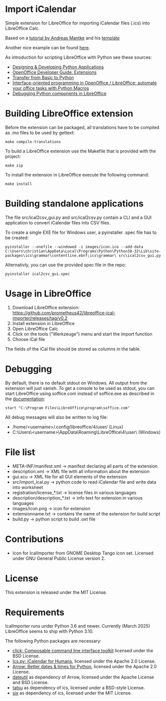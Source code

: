 
# Import iCalendar

Simple extension for LibreOffice for importing iCalendar files (.ics) into LibreOffice Calc.

Based on a [tutorial by Andreas Mantke](https://amantke.de/wp-content/uploads/2018/08/extensionsbook_20180831.pdf) and his [template](https://github.com/andreasma/extensionbook/tree/master/extensiontemplates/extension_basic_design)

Another nice example can be found [here](https://blog.mdda.net/oss/2011/10/07/python-libreoffice).

As introduction for scripting LibreOffice with Python see these sources:

* [Designing & Developing Python Applications](https://wiki.documentfoundation.org/Macros/Python_Design_Guide)
* [OpenOffice Developer Guide: Extensions](https://wiki.openoffice.org/wiki/Documentation/DevGuide/Extensions/Extensions)
* [Transfer from Basic to Python](https://wiki.openoffice.org/wiki/Python/Transfer_from_Basic_to_Python)
* [Interface-oriented programming in OpenOffice / LibreOffice: automate your office tasks with Python Macros](https://christopher5106.github.io/office/2015/12/06/openoffice-libreoffice-automate-your-office-tasks-with-python-macros.html)
* [Debugging Python components in LibreOffice](https://wiki.documentfoundation.org/Development/How_to_debug#Debugging_Python_components_in_LibreOffice)

# Building LibreOffice extension

Before the extension can be packaged, all translations have to be compiled as
.mo files to be used by gettext:

    make compile-translations

To build a LibreOffice extension use the Makefile that is provided with the project:

    make zip

To install the extension in LibreOffice execute the following command:

    make install

# Building standalone applications

The file src/ical2csv_gui.py and src/ical2csv.py contain a CLI and a GUI application to convert iCalendar files into CSV files.

To create a single EXE file for Windows user, a pyinstaller .spec file has to be created:

    pyinstaller --onefile --windowed -i images/icon.ico --add-data C:\Users\christian\AppData\Local\Programs\Python\Python38-32\Lib\site-packages\ics\grammar\contentline.ebnf;ics\grammar\ src\ical2csv_gui.py

Alternativly, you can use the provided spec file in the repo:

    pyinstaller ical2csv_gui.spec 

# Usage in LibreOffice

1. Download LibreOffice extension: https://github.com/prometheus42/libreoffice-ical-importer/releases/tag/v0.2
2. Install extension in LibreOffice
3. Open LibreOffice Calc
4. Click on the tools ("Werkzeuge") menu and start the import function
5. Choose iCal file

The fields of the iCal file should be stored as columns in the table.

# Debugging

By default, there is no default stdout on Windows. All output from the
extension will just vanish. To get a console to be used as stdout, you can
start LibreOffice using soffice.com instead of soffice.exe as described in the
[documentation](https://wiki.documentfoundation.org/Macros/Python_Design_Guide#Output_to_Consoles):

    start "C:\Program Files\LibreOffice\program\soffice.com"

All debug messages will also be written to log file:

- /home/\<username\>/.config/libreoffice/4/user/ (Linux)
- C:\Users\\<username\>\AppData\Roaming\LibreOffice\4\user\ (Windows)

# File list

* META-INF/manifest.xml -> manifest declaring all parts of the extension
* description.xml -> XML file with all information about the extension
* gui.xcu -> XML file for all GUI elements of the extension
* src/import_ical.py -> python code to read iCalendar file and write data into worksheet
* registration/license_*.txt -> license files in various languages
* description/description_*.txt -> info text for extension in various languages
* images/icon.png -> icon for extension
* extensionname.txt -> contains the name of the extension for build script
* build.py -> python script to build .oxt file

# Contributions

* Icon for IcalImporter from GNOME Desktop Tango icon set. Licensed under GNU General Public License version 2.

# License

This extension is released under the MIT License.

# Requirements

IcalImporter runs under Python 3.6 and newer. Currently (March 2025) LibreOffice seems to ship with Python 3.10.

The following Python packages are necessary:

* [click: Composable command line interface toolkit](https://palletsprojects.com/p/click/) licensed under the BSD License.
* [Ics.py: iCalendar for Humans](https://github.com/C4ptainCrunch/ics.py/), licensed under the Apache 2.0 License.
* [Arrow: Better dates & times for Python](https://github.com/crsmithdev/arrow/), licensed under the Apache 2.0 License.
* [dateutil](https://github.com/dateutil/dateutil/) as dependency of Arrow, licensed under the Apache License and BSD License.
* [tatsu](https://github.com/neogeny/tatsu) as dependency of ics, licensed under a BSD-style License.
* [six](https://github.com/benjaminp/six) as dependency of ics, licensed under the MIT License.
